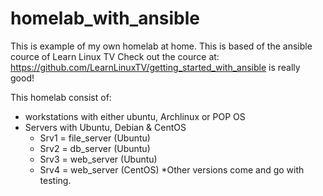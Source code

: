 # homelab_with_ansible

This is example of my own homelab at home. This is based of the ansible cource of Learn Linux TV
Check out the cource at: https://github.com/LearnLinuxTV/getting_started_with_ansible is really good!

This homelab consist of:
- workstations with either ubuntu, Archlinux or POP OS
- Servers with Ubuntu, Debian & CentOS
    - Srv1 = file_server (Ubuntu)
    - Srv2 = db_server (Ubuntu)
    - Srv3 = web_server (Ubuntu)
    - Srv4 = web_server (CentOS)
*Other versions come and go with testing.